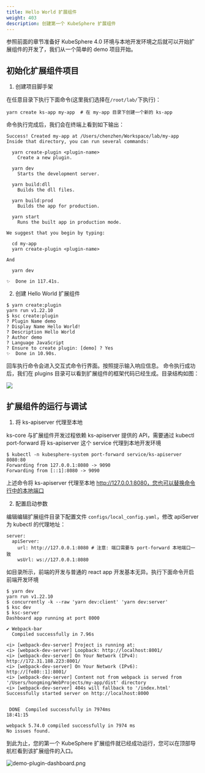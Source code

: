 ```yaml
---
title: Hello World 扩展组件
weight: 403
description: 创建第一个 KubeSphere 扩展组件
---
```


参照前面的章节准备好 KubeSphere 4.0 环境与本地开发环境之后就可以开始扩展组件的开发了，我们从一个简单的 demo 项目开始。

## 初始化扩展组件项目


1. 创建项目脚手架

在任意目录下执行下面命令(这里我们选择在`/root/lab/`下执行)：

```shell
yarn create ks-app my-app  # 在 my-app 目录下创建一个新的 ks-app
```

命令执行完成后，我们会在终端上看到如下输出：

```shell
Success! Created my-app at /Users/chenzhen/Workspace/lab/my-app
Inside that directory, you can run several commands:

  yarn create-plugin <plugin-name>
    Create a new plugin.

  yarn dev
    Starts the development server.

  yarn build:dll
    Builds the dll files.

  yarn build:prod
    Builds the app for production.

  yarn start
    Runs the built app in production mode.

We suggest that you begin by typing:

  cd my-app
  yarn create-plugin <plugin-name>

And

  yarn dev

✨  Done in 117.41s.
```

2. 创建 Hello World 扩展组件


```shell
$ yarn create:plugin
yarn run v1.22.10
$ ksc create:plugin
? Plugin Name demo
? Display Name Hello World!
? Description Hello World
? Author demo
? Language JavaScript
? Ensure to create plugin: [demo] ? Yes
✨  Done in 10.90s.
```
回车执行命令会进入交互式命令行界面。按照提示输入响应信息。
命令执行成功后，我们在 plugins 目录可以看到扩展组件的框架代码已经生成。目录结构如图：

![](/images/pluggable-arch/plugin-directory.png)


## 扩展组件的运行与调试

1. 将 ks-apiserver 代理至本地


ks-core 与扩展组件开发过程依赖 ks-apiserver 提供的 API，需要通过 kubectl port-forward 将 ks-apiserver 这个 service 代理到本地开发环境

```
$ kubectl -n kubesphere-system port-forward service/ks-apiserver 8080:80
Forwarding from 127.0.0.1:8080 -> 9090
Forwarding from [::1]:8080 -> 9090
```

上述命令将 ks-apiserver 代理至本地 http://127.0.0.1:8080，您也可以替换命令行中的本地端口

2. 配置启动参数

编辑编辑扩展组件目录下配置文件 `configs/local_config.yaml`，修改 apiServer 为 kubectl 的代理地址：

```shell
server:
  apiServer:
    url: http://127.0.0.1:8080 # 注意: 端口需要与 port-forward 本地端口一致
    wsUrl: ws://127.0.0.1:8080
```

如目录所示，前端的开发与普通的 react app 开发基本无异。执行下面命令开启前端开发环境

```
$ yarn dev
yarn run v1.22.10
$ concurrently -k --raw 'yarn dev:client' 'yarn dev:server'
$ ksc dev
$ ksc-server
Dashboard app running at port 8000

✔ Webpack-bar
  Compiled successfully in 7.96s

<i> [webpack-dev-server] Project is running at:
<i> [webpack-dev-server] Loopback: http://localhost:8001/
<i> [webpack-dev-server] On Your Network (IPv4): http://172.31.188.223:8001/
<i> [webpack-dev-server] On Your Network (IPv6): http://[fe80::1]:8001/
<i> [webpack-dev-server] Content not from webpack is served from '/Users/hongming/WebProjects/my-app/dist' directory
<i> [webpack-dev-server] 404s will fallback to '/index.html'
Successfully started server on http://localhost:8000


 DONE  Compiled successfully in 7974ms                                                     18:41:15

webpack 5.74.0 compiled successfully in 7974 ms
No issues found.
```


到此为止，您的第一个 KubeSphere 扩展组件就已经成功运行，您可以在顶部导航栏看到该扩展组件的入口。

![demo-plugin-dashboard.png](/images/pluggable-arch/demo-plugin-dashboard.png)